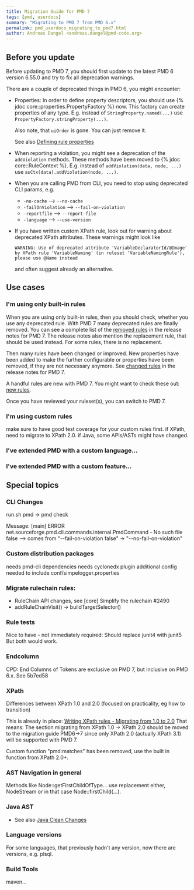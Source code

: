 ```yaml
---
title: Migration Guide for PMD 7
tags: [pmd, userdocs]
summary: "Migrating to PMD 7 from PMD 6.x"
permalink: pmd_userdocs_migrating_to_pmd7.html
author: Andreas Dangel <andreas.dangel@pmd-code.org>
---
```


## Before you update

Before updating to PMD 7, you should first update to the latest PMD 6 version 6.55.0 and try to fix all
deprecation warnings.

There are a couple of deprecated things in PMD 6, you might encounter:

* Properties: In order to define property descriptors, you should use {% jdoc core::properties.PropertyFactory %} now.
  This factory can create properties of any type. E.g. instead of `StringProperty.named(...)` use
  `PropertyFactory.stringProperty(...)`.

  Also note, that `uiOrder` is gone. You can just remove it.

  See also [Defining rule properties](pmd_userdocs_extending_defining_properties.html)

* When reporting a violation, you might see a deprecation of the `addViolation` methods. These methods have been moved
  to {% jdoc core::RuleContext %}. E.g. instead of `addViolation(data, node, ...)` use `asCtx(data).addViolation(node, ...)`.

* When you are calling PMD from CLI, you need to stop using deprecated CLI params, e.g.
  * `-no-cache` --> `--no-cache`
  * `-failOnViolation` --> `--fail-on-violation`
  * `-reportfile` --> `--report-file`
  * `-language` --> `--use-version`

* If you have written custom XPath rule, look out for warning about deprecated XPath attributes. These warnings
  might look like
  ```
  WARNING: Use of deprecated attribute 'VariableDeclaratorId/@Image' by XPath rule 'VariableNaming' (in ruleset 'VariableNamingRule'), please use @Name instead
  ```
  and often suggest already an alternative.

## Use cases

### I'm using only built-in rules

When you are using only built-in rules, then you should check, whether you use any deprecated rule. With PMD 7
many deprecated rules are finally removed. You can see a complete list of the [removed rules](pmd_release_notes_pmd7.html#removed-rules)
in the release notes for PMD 7.
The release notes also mention the replacement rule, that should be used instead. For some rules, there is no
replacement.

Then many rules have been changed or improved. New properties have been added to make the further configurable or
properties have been removed, if they are not necessary anymore. See [changed rules](pmd_release_notes_pmd7.html#changed-rules)
in the release notes for PMD 7.

A handful rules are new with PMD 7. You might want to check these out: [new rules](pmd_release_notes_pmd7.html#new-rules).

Once you have reviewed your ruleset(s), you can switch to PMD 7.

### I'm using custom rules

make sure to have good test coverage for your custom rules first.
if XPath, need to migrate to XPath 2.0. if Java, some APIs/ASTs might have changed.

### I've extended PMD with a custom language...

### I've extended PMD with a custom feature...

## Special topics

### CLI Changes

run.sh pmd -> pmd check

Message: [main] ERROR net.sourceforge.pmd.cli.commands.internal.PmdCommand - No such file false
--> comes from "--fail-on-violation false" -> "--no-fail-on-violation"

### Custom distribution packages
needs pmd-cli dependencies
needs cyclonedx plugin
additional config needed to include conf/simpelogger.properties

### Migrate rulechain rules:

* RuleChain API changes, see [core] Simplify the rulechain #2490
* addRuleChainVisit() -> buildTargetSelector()

### Rule tests

Nice to have - not immediately required:
Should replace junit4 with junit5
But both would work.

### Endcolumn

CPD: End Columns of Tokens are exclusive on PMD 7,
but inclusive on PMD 6.x. See 5b7ed58


### XPath

Differences between XPath 1.0 and 2.0 (focused on practicality, eg how to transition)

This is already in place: [Writing XPath rules - Migrating from 1.0 to 2.0](pmd_userdocs_extending_writing_xpath_rules.html#migrating-from-10-to-20)
That means: The section migrating from XPath 1.0 -> XPath 2.0 should be moved to the migration guide PMD6->7
since only XPath 2.0 (actually XPath 3.1) will be supported with PMD 7.

Custom function "pmd:matches" has been removed, use the built in function from XPath 2.0+.

### AST Navigation in general

Methods like Node::getFirstChildOfType... use replacement either, NodeStream or in that case Node::firstChild(...).

### Java AST
* See also [Java Clean Changes](https://github.com/pmd/pmd/wiki/Java_clean_changes)

### Language versions

For some languages, that previously hadn't any version, now there are versions, e.g. plsql.

### Build Tools

maven...
